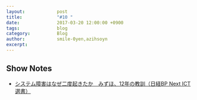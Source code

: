 ```yaml
---
layout:            post
title:             "#10 "
date:              2017-03-20 12:00:00 +0900
tags:              blog
category:          Blog
author:            smile-0yen,azihsoyn
excerpt:           
---
```



## Show Notes
- [システム障害はなぜ二度起きたか　みずほ、12年の教訓（日経BP Next ICT選書）](https://www.amazon.co.jp/%E3%82%B7%E3%82%B9%E3%83%86%E3%83%A0%E9%9A%9C%E5%AE%B3%E3%81%AF%E3%81%AA%E3%81%9C%E4%BA%8C%E5%BA%A6%E8%B5%B7%E3%81%8D%E3%81%9F%E3%81%8B-%E3%81%BF%E3%81%9A%E3%81%BB%E3%80%8112%E5%B9%B4%E3%81%AE%E6%95%99%E8%A8%93%EF%BC%88%E6%97%A5%E7%B5%8CBP-Next-ICT%E9%81%B8%E6%9B%B8%EF%BC%89-%E6%97%A5%E7%B5%8C%E3%82%B3%E3%83%B3%E3%83%94%E3%83%A5%E3%83%BC%E3%82%BF-ebook/dp/B00IN3F47A/ref=cm_cr_arp_d_product_top?ie=UTF8)
